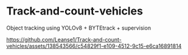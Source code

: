 # Track-and-count-vehicles
Object tracking using YOLOv8 + BYTEtrack + supervision


https://github.com/Leanse1/Track-and-count-vehicles/assets/138543566/c54829f1-e109-4512-9c15-e6ca16891814


